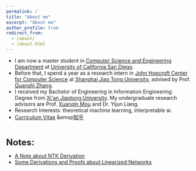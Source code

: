 ```yaml
---
permalink: /
title: "About me"
excerpt: "About me"
author_profile: true
redirect_from: 
  - /about/
  - /about.html
---
```


* I am now a master student in [Computer Science and Engineering Department](https://cse.ucsd.edu/) at [University of California San Diego](https://ucsd.edu/).
* Before that, I spend a year as a research intern in [John Hopcroft Center for Computer Science](http://jhc.sjtu.edu.cn/) at [Shanghai Jiao Tong University](http://en.sjtu.edu.cn/), advised by Prof. [Quanshi Zhang](http://qszhang.com/). 
* I received my Bachelor of Engineering in Information Engineering Degree from [Xi'an Jiaotong University](http://en.xjtu.edu.cn/). My undergraduate research advisors are Prof. [Xuanqin Mou](http://gr.xjtu.edu.cn/web/xqmou/home;jsessionid=CCFDF99EDC86A957520D38B1EE36A07D) and Dr. Yijun Liang.
* Research Interests: theoretical machine learning, interpretable ai.
* [Curriculum Vitae](http://chenyilan.net/files/resume_web.pdf) &emsp[知乎](https://www.zhihu.com/people/yilan-24-8/posts)
<br>

<!--
<b><font size='5'>News:</font></b>
* Got admission from MSCS of UCSD and JHU.
* Our paper [Explaining Knowledge Distillation by Quantifying the Knowledge](https://arxiv.org/abs/2003.03622) was accpted by CVPR 2020.
<br>
-->

<b><font size='5'>Notes:</font></b>
* [A Note about NTK Derivation](http://chenyilan.net/files/ntk_derivation.pdf)
* [Some Derivations and Proofs about Linearized Networks](http://chenyilan.net/files/linearization.pdf)
